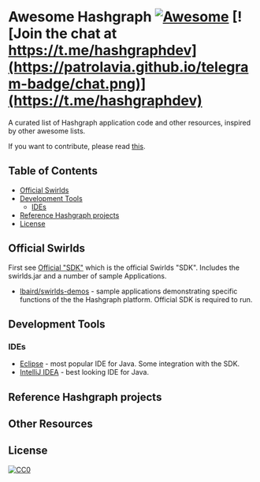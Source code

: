 # Awesome Hashgraph [![Awesome](https://cdn.rawgit.com/sindresorhus/awesome/d7305f38d29fed78fa85652e3a63e154dd8e8829/media/badge.svg)](https://github.com/sindresorhus/awesome) [![Join the chat at https://t.me/hashgraphdev](https://patrolavia.github.io/telegram-badge/chat.png)](https://t.me/hashgraphdev)

A curated list of Hashgraph application code and other resources, inspired by other awesome lists.

If you want to contribute, please read [this](CONTRIBUTING.md).

## Table of Contents

- [Official Swirlds](#official-swirlds)
- [Development Tools](#development-tools)
  - [IDEs](#ides)
- [Reference Hashgraph projects](#reference-hashgraph-projects)
- [License](#license)

## Official Swirlds

First see [Official "SDK"](http://www.swirlds.com/download/) which is the official Swirlds "SDK". Includes the swirlds.jar and a number of sample Applications.

* [lbaird/swirlds-demos](https://github.com/lbaird/swirlds-demos) - sample applications demonstrating specific functions of the the Hashgraph platform. Official SDK is required to run.

## Development Tools

### IDEs

* [Eclipse](http://www.eclipse.org/downloads/packages/eclipse-ide-java-developers/oxygen1a) - most popular IDE for Java. Some integration with the SDK.
* [IntelliJ IDEA](https://www.jetbrains.com/idea/download) - best looking IDE for Java.

## Reference Hashgraph projects


## Other Resources


## License

[![CC0](http://i.creativecommons.org/p/zero/1.0/88x31.png)](http://creativecommons.org/publicdomain/zero/1.0/)
